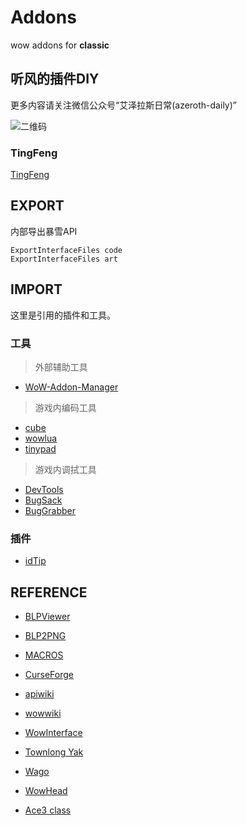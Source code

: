 # Addons
wow addons for __classic__

## 听风的插件DIY

更多内容请关注微信公众号“艾泽拉斯日常(azeroth-daily)”

![二维码](./wecode.png)


### TingFeng

[TingFeng](https://github.com/usiege/TingFeng)


## EXPORT
内部导出暴雪API

```
ExportInterfaceFiles code 
ExportInterfaceFiles art
```

## IMPORT

这里是引用的插件和工具。

### 工具

> 外部辅助工具

- [WoW-Addon-Manager](https://github.com/Lund259/WoW-Addon-Manager)

> 游戏内编码工具

- [cube](./Cube)
- [wowlua](./WowLua)
- [tinypad](./TinyPad)

> 游戏内调拭工具

- [DevTools](./DevTools)
- [BugSack](./BugSack)
- [BugGrabber](./BugGrabber)

### 插件

- [idTip](./idTip)


## REFERENCE

- [BLPViewer](https://www.wowinterface.com/downloads/info16700-BLPView.html)
- [BLP2PNG](https://www.wowinterface.com/downloads/info6127-BLP2PNG.html)

- [MACROS](http://www.battlenet.top/)
- [CurseForge](https://www.curseforge.com/)

- [apiwiki](https://wowpedia.fandom.com/wiki)
- [wowwiki](https://wowwiki-archive.fandom.com/wiki)

- [WowInterface](https://wowinterface.com/)
- [Townlong Yak](https://www.townlong-yak.com/)

- [Wago](https://wago.io)
- [WowHead](https://www.wowhead.com/)

- [Ace3 class](https://wow.gamepedia.com/WelcomeHome_-_Your_first_Ace3_Addon)




